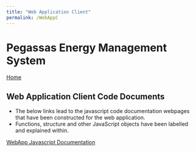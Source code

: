 ```yaml
---
title: "Web Application Client"
permalink: /WebAppC
---
```


# Pegassas Energy Management System

[Home](https://m30819-2020.github.io/cw-code-t1)

## Web Application Client Code Documents

- The below links lead to the javascript code documentation webpages that have been constructed for the web application.
- Functions, structure and other JavaScript objects have been labelled and explained within.

[WebApp Javascript Documentation](/cw-code-t1/code_docs/js_doc/index.html)
